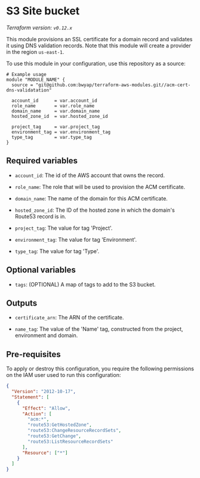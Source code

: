 # S3 Site bucket

_Terraform version: `v0.12.x`_

This module provisions an SSL certificate for a domain record and validates it using DNS validation records.
Note that this module will create a provider in the region `us-east-1`.

To use this module in your configuration, use this repository as a source:

```hcl
# Example usage
module "MODULE_NAME" {
  source = "git@github.com:bwyap/terraform-aws-modules.git//acm-cert-dns-validatation"

  account_id      = var.account_id
  role_name       = var.role_name
  domain_name     = var.domain_name
  hosted_zone_id  = var.hosted_zone_id

  project_tag     = var.project_tag
  environment_tag = var.environment_tag
  type_tag        = var.type_tag
}
```

## Required variables

- `account_id`: The id of the AWS account that owns the record.

- `role_name`: The role that will be used to provision the ACM certificate.

- `domain_name`: The name of the domain for this ACM certificate.

- `hosted_zone_id`: The ID of the hosted zone in which the domain's Route53 record is in.

- `project_tag`: The value for tag 'Project'.

- `environment_tag`: The value for tag 'Environment'.

- `type_tag`: The value for tag 'Type'.

## Optional variables

- `tags`: (OPTIONAL) A map of tags to add to the S3 bucket.

## Outputs

- `certificate_arn`: The ARN of the certificate.

- `name_tag`: The value of the 'Name' tag, constructed from the project, environment and domain.

## Pre-requisites

To apply or destroy this configuration, you require the following permissions on the IAM user used to run this configuration:

```json
{
  "Version": "2012-10-17",
  "Statement": [
    {
      "Effect": "Allow",
      "Action": [
        "acm:*",
        "route53:GetHostedZone",
        "route53:ChangeResourceRecordSets",
        "route53:GetChange",
        "route53:ListResourceRecordSets"
      ],
      "Resource": ["*"]
    }
  ]
}
```
